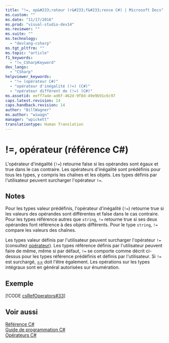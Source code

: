 ```yaml
---
title: "!=, op&#233;rateur (r&#233;f&#233;rence C#) | Microsoft Docs"
ms.custom: ""
ms.date: "11/17/2016"
ms.prod: "visual-studio-dev14"
ms.reviewer: ""
ms.suite: ""
ms.technology: 
  - "devlang-csharp"
ms.tgt_pltfrm: ""
ms.topic: "article"
f1_keywords: 
  - "!=_CSharpKeyword"
dev_langs: 
  - "CSharp"
helpviewer_keywords: 
  - "!= (opérateur C#)"
  - "opérateur d'inégalité (!=) (C#)"
  - "opérateur différent de (!=) (C#)"
ms.assetid: eeff7a4e-ad6f-462d-9f8d-49e9b91c6c97
caps.latest.revision: 14
caps.handback.revision: 14
author: "BillWagner"
ms.author: "wiwagn"
manager: "wpickett"
translationtype: Human Translation
---
```

# !=, op&#233;rateur (r&#233;f&#233;rence C#)
L'opérateur d'inégalité \(`!=`\) retourne false si les opérandes sont égaux et true dans le cas contraire.  Les opérateurs d'inégalité sont prédéfinis pour tous les types, y compris les chaînes et les objets.  Les types définis par l'utilisateur peuvent surcharger l'opérateur `!=`.  
  
## Notes  
 Pour les types valeur prédéfinis, l'opérateur d'inégalité \(`!=`\) retourne true si les valeurs des opérandes sont différentes et false dans le cas contraire.  Pour les types référence autres que `string`, `!=` retourne true si ses deux opérandes font référence à des objets différents.  Pour le type `string`, `!=` compare les valeurs des chaînes.  
  
 Les types valeur définis par l'utilisateur peuvent surcharger l'opérateur `!=` \(consultez [opérateur](../../../csharp/language-reference/keywords/operator.md)\).  Les types référence définis par l'utilisateur peuvent faire de même, même si par défaut, `!=` se comporte comme décrit ci\-dessus pour les types référence prédéfinis et définis par l'utilisateur.  Si `!=` est surchargé, [\=\=](../../../csharp/language-reference/operators/equality-comparison-operator.md) doit l'être également.  Les opérations sur les types intégraux sont en général autorisées sur énumération.  
  
## Exemple  
 [!CODE [csRefOperators#33](../CodeSnippet/VS_Snippets_VBCSharp/csrefOperators#33)]  
  
## Voir aussi  
 [Référence C\#](../../../csharp/language-reference/index.md)   
 [Guide de programmation C\#](../../../csharp/programming-guide/index.md)   
 [Opérateurs C\#](../../../csharp/language-reference/operators/index.md)